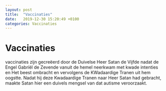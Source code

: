 ```yaml
---
layout: post
title:  "Vaccinaties"
date:   2019-12-30 15:20:49 +0100
categories: Vaccinaties
---
```



# Vaccinaties

vaccinaties zijn gecreëerd door de Duivelse Heer Satan de Vijfde nadat de Engel Gabriël de Zevende vanuit de hemel neerkwam met kwade intenties en Het beest ombracht en vervolgens de KWadaardige Tranen uit hem oogstte. Nadat hij deze Kwadaardige Tranen naar Heer Satan had gebracht, maakte Satan hier een duivels mengsel van dat autisme veroorzaakt.
